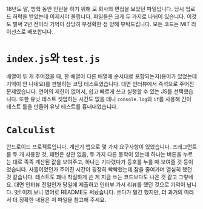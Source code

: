 18년도 말, 방학 동안 인턴을 하기 위해 모 회사의 면접을 보았던 파일입니다. 당시 업로드 허락을 받았는데 이제서야 올립니다. 파일들은 크게 두 가지로 나뉘어 있습니다. 이것도 벌써 2년 전이라 기억이 상당히 부정확한 점 양해 부탁드립니다. 모든 코드는 MIT 라이선스로 배포합니다.

# `index.js`와 `test.js`

배열이 두 개 주어졌을 때, 한 배열이 다른 배열에 순서대로 포함되는지(용어가 있었는데 기억이 안 나네요)를 판별하는 코딩 테스트였습니다. 대면 인터뷰에서 즉석으로 주어진 문제였습니다. 언어의 제한이 없어서, 쉽고 빠르게 쓰고 실행할 수 있는 JS를 선택했습니다. 또한 유닛 테스트 셋업하는 시간도 없을 테니 `console.log`와 `if`를 사용해 간이 테스트 틀을 만들어 유닛 테스트를 흉내내었습니다.

# `Calculist`

안드로이드 프로젝트입니다. 계산기 앱으로 몇 가지 요구사항이 있었습니다. 프래그먼트를 두 개 사용할 것, 패턴은 상관 없음, 두 가지 다른 동작이 있는데 하나는 버튼을 누르는 대로 족족 계산된 값을 보여주고, 하나는 기다렸다가 등호를 누를 때 보여줄 것 등이었습니다. 사흘이었던가 주어진 시간이 굉장히 빡빡했는데 잠을 줄여가며 열심히 했던 것 같습니다. 테스트도 꽤나 착실하게 쓴 게 지금 쓰는 코드보다도 나은 것 같고 그렇네요. 대면 인터뷰 전일인가 당일에 제출하고 인터뷰 가서 리뷰를 했던 것으로 기억이 납니다. 앗! 이제 보니 영어로 README도 써놨습니다. 쓰다가 말긴 했지만, 더 과거의 따라서 더 정확한 내용은 저 파일을 참고해 주세요.
